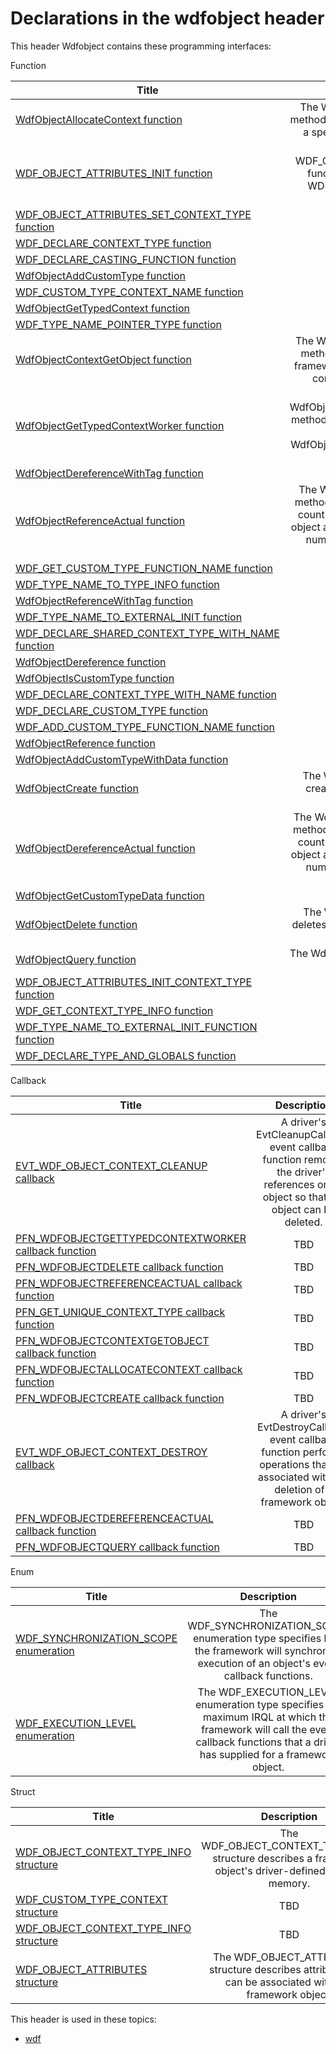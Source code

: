 # Declarations in the wdfobject header
This header Wdfobject contains these programming interfaces:

Function

| Title        | Description    |
| ------------- |:-------------:|
| [WdfObjectAllocateContext function](nf-wdfobject-wdfobjectallocatecontext.md) | The WdfObjectAllocateContext method allocates context space for a specified framework object. |
| [WDF_OBJECT_ATTRIBUTES_INIT function](nf-wdfobject-wdf-object-attributes-init.md) | The WDF_OBJECT_ATTRIBUTES_INIT function initializes a driver's WDF_OBJECT_ATTRIBUTES structure. |
| [WDF_OBJECT_ATTRIBUTES_SET_CONTEXT_TYPE function](nf-wdfobject-wdf-object-attributes-set-context-type.md) | TBD |
| [WDF_DECLARE_CONTEXT_TYPE function](nf-wdfobject-wdf-declare-context-type.md) | TBD |
| [WDF_DECLARE_CASTING_FUNCTION function](nf-wdfobject-wdf-declare-casting-function.md) | TBD |
| [WdfObjectAddCustomType function](nf-wdfobject-wdfobjectaddcustomtype.md) | TBD |
| [WDF_CUSTOM_TYPE_CONTEXT_NAME function](nf-wdfobject-wdf-custom-type-context-name.md) | TBD |
| [WdfObjectGetTypedContext function](nf-wdfobject-wdfobjectgettypedcontext.md) | TBD |
| [WDF_TYPE_NAME_POINTER_TYPE function](nf-wdfobject-wdf-type-name-pointer-type.md) | TBD |
| [WdfObjectContextGetObject function](nf-wdfobject-wdfobjectcontextgetobject.md) | The WdfObjectContextGetObject method returns a handle to the framework object that a specified context space belongs to. |
| [WdfObjectGetTypedContextWorker function](nf-wdfobject-wdfobjectgettypedcontextworker.md) | The WdfObjectGetTypedContextWorker method is reserved for internal use only. Use the WdfObjectGetTypedContext macro instead. |
| [WdfObjectDereferenceWithTag function](nf-wdfobject-wdfobjectdereferencewithtag.md) | TBD |
| [WdfObjectReferenceActual function](nf-wdfobject-wdfobjectreferenceactual.md) | The WdfObjectReferenceActual method increments the reference count for a specified framework object and assigns a tag value, line number, and file name to the reference. |
| [WDF_GET_CUSTOM_TYPE_FUNCTION_NAME function](nf-wdfobject-wdf-get-custom-type-function-name.md) | TBD |
| [WDF_TYPE_NAME_TO_TYPE_INFO function](nf-wdfobject-wdf-type-name-to-type-info.md) | TBD |
| [WdfObjectReferenceWithTag function](nf-wdfobject-wdfobjectreferencewithtag.md) | TBD |
| [WDF_TYPE_NAME_TO_EXTERNAL_INIT function](nf-wdfobject-wdf-type-name-to-external-init.md) | TBD |
| [WDF_DECLARE_SHARED_CONTEXT_TYPE_WITH_NAME function](nf-wdfobject-wdf-declare-shared-context-type-with-name.md) | TBD |
| [WdfObjectDereference function](nf-wdfobject-wdfobjectdereference.md) | TBD |
| [WdfObjectIsCustomType function](nf-wdfobject-wdfobjectiscustomtype.md) | TBD |
| [WDF_DECLARE_CONTEXT_TYPE_WITH_NAME function](nf-wdfobject-wdf-declare-context-type-with-name.md) | TBD |
| [WDF_DECLARE_CUSTOM_TYPE function](nf-wdfobject-wdf-declare-custom-type.md) | TBD |
| [WDF_ADD_CUSTOM_TYPE_FUNCTION_NAME function](nf-wdfobject-wdf-add-custom-type-function-name.md) | TBD |
| [WdfObjectReference function](nf-wdfobject-wdfobjectreference.md) | TBD |
| [WdfObjectAddCustomTypeWithData function](nf-wdfobject-wdfobjectaddcustomtypewithdata.md) | TBD |
| [WdfObjectCreate function](nf-wdfobject-wdfobjectcreate.md) | The WdfObjectCreate method creates a general framework object. |
| [WdfObjectDereferenceActual function](nf-wdfobject-wdfobjectdereferenceactual.md) | The WdfObjectDereferenceActual method decrements the reference count for a specified framework object and assigns a tag value, line number, and file name to the reference. |
| [WdfObjectGetCustomTypeData function](nf-wdfobject-wdfobjectgetcustomtypedata.md) | TBD |
| [WdfObjectDelete function](nf-wdfobject-wdfobjectdelete.md) | The WdfObjectDelete method deletes a framework object and its child objects. |
| [WdfObjectQuery function](nf-wdfobject-wdfobjectquery.md) | The WdfObjectQuery method is not implemented. |
| [WDF_OBJECT_ATTRIBUTES_INIT_CONTEXT_TYPE function](nf-wdfobject-wdf-object-attributes-init-context-type.md) | TBD |
| [WDF_GET_CONTEXT_TYPE_INFO function](nf-wdfobject-wdf-get-context-type-info.md) | TBD |
| [WDF_TYPE_NAME_TO_EXTERNAL_INIT_FUNCTION function](nf-wdfobject-wdf-type-name-to-external-init-function.md) | TBD |
| [WDF_DECLARE_TYPE_AND_GLOBALS function](nf-wdfobject-wdf-declare-type-and-globals.md) | TBD |
Callback

| Title        | Description    |
| ------------- |:-------------:|
| [EVT_WDF_OBJECT_CONTEXT_CLEANUP callback](nc-wdfobject-evt-wdf-object-context-cleanup.md) | A driver's EvtCleanupCallback event callback function removes the driver's references on an object so that the object can be deleted. |
| [PFN_WDFOBJECTGETTYPEDCONTEXTWORKER callback function](nc-wdfobject-pfn-wdfobjectgettypedcontextworker.md) | TBD |
| [PFN_WDFOBJECTDELETE callback function](nc-wdfobject-pfn-wdfobjectdelete.md) | TBD |
| [PFN_WDFOBJECTREFERENCEACTUAL callback function](nc-wdfobject-pfn-wdfobjectreferenceactual.md) | TBD |
| [PFN_GET_UNIQUE_CONTEXT_TYPE callback function](nc-wdfobject-pfn-get-unique-context-type.md) | TBD |
| [PFN_WDFOBJECTCONTEXTGETOBJECT callback function](nc-wdfobject-pfn-wdfobjectcontextgetobject.md) | TBD |
| [PFN_WDFOBJECTALLOCATECONTEXT callback function](nc-wdfobject-pfn-wdfobjectallocatecontext.md) | TBD |
| [PFN_WDFOBJECTCREATE callback function](nc-wdfobject-pfn-wdfobjectcreate.md) | TBD |
| [EVT_WDF_OBJECT_CONTEXT_DESTROY callback](nc-wdfobject-evt-wdf-object-context-destroy.md) | A driver's EvtDestroyCallback event callback function performs operations that are associated with the deletion of a framework object. |
| [PFN_WDFOBJECTDEREFERENCEACTUAL callback function](nc-wdfobject-pfn-wdfobjectdereferenceactual.md) | TBD |
| [PFN_WDFOBJECTQUERY callback function](nc-wdfobject-pfn-wdfobjectquery.md) | TBD |
Enum

| Title        | Description    |
| ------------- |:-------------:|
| [WDF_SYNCHRONIZATION_SCOPE enumeration](ne-wdfobject--wdf-synchronization-scope.md) | The WDF_SYNCHRONIZATION_SCOPE enumeration type specifies how the framework will synchronize execution of an object's event callback functions. |
| [WDF_EXECUTION_LEVEL enumeration](ne-wdfobject--wdf-execution-level.md) | The WDF_EXECUTION_LEVEL enumeration type specifies the maximum IRQL at which the framework will call the event callback functions that a driver has supplied for a framework object. |
Struct

| Title        | Description    |
| ------------- |:-------------:|
| [WDF_OBJECT_CONTEXT_TYPE_INFO structure](ns-wdfobject--wdf-object-context-type-info~r1.md) | The WDF_OBJECT_CONTEXT_TYPE_INFO structure describes a framework object's driver-defined context memory. |
| [WDF_CUSTOM_TYPE_CONTEXT structure](ns-wdfobject--wdf-custom-type-context.md) | TBD |
| [WDF_OBJECT_CONTEXT_TYPE_INFO structure](ns-wdfobject--wdf-object-context-type-info.md) | TBD |
| [WDF_OBJECT_ATTRIBUTES structure](ns-wdfobject--wdf-object-attributes.md) | The WDF_OBJECT_ATTRIBUTES structure describes attributes that can be associated with any framework object. |

This header is used in these topics:

- [wdf](..content/_wdf)
